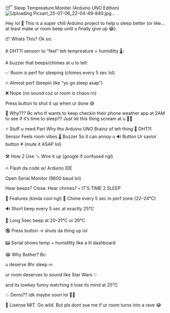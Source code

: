 😴 Sleep Tempreature Moniter (Arduino UNO Edition)
![Uploading Picsart_25-07-06_22-04-49-840.jpg…]()


Hey lol 👋 This is a super chill Arduino project to help u sleep better (or like… at least make ur room beep until u finally give up 😂).

📦 Whats This?
Ok so:

A DHT11 sensorr to “feel” teh tempreature + humiditty 🌡️💧

A buzzer that beeps/chimes at u to tell:

✅ Room is perf for sleeping (chimes every 5 sec lol)

🔥 Almost perf (beepin like “yo go sleep asap”)

❌ Nope (no sound coz ur room is chaos rn)

Press button to shut it up when ur done 😅

🎯 Why???
Bc who tf wants to keep checkin their phone weather app at 2AM to see if it’s time to sleep?? Just let this thing scream at u 🤷‍♂️

⚡ Stuff u need
Part	Why tho
Arduino UNO	Brainz of teh thing 🧠
DHT11 Sensor	Feels room vibes 🌡️
Buzzer	So it can annoy u 🔊
Button	Ur savior button 🖲️ (mute it ASAP lol)

🛠️ How 2 Use
🪛 Wire it up (google if confused ngl)

🔥 Flash da code w/ Arduino IDE

Open Serial Monitor (9600 baud lol)

Hear beeps? Close. Hear chimes? 💀 IT’S TIME 2 SLEEP

📖 Features (kinda cool ngl)
🎵 Chime every 5 sec in perf zone (22–24°C)

🔊 Short beep every 5 sec at exactly 25°C

🔔 Long 5sec beep at 20–21°C or 26°C

🔇 Press button → shuts da thing up lol

📟 Serial shows temp + humiditty like a lil dashboard

😂 Why Bother?
Bc:

u deserve 8hr sleep 💤

ur room deserves to sound like Star Wars ✨

and its lowkey funny watching it lose its mind at 25°C

💥 Demo??
idk maybe soon lol 🤷‍♀️

📜 Lisense
MIT. Go wild. But pls dont sue me if ur room turns into a rave 😂
